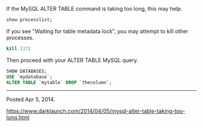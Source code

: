 If the MySQL ALTER TABLE command is taking too long, this may help.

```sql
show processlist;
```

If you see "Waiting for table metadata lock", you may attempt to kill other processes.

```sql
kill 1372
```

Then proceed with your ALTER TABLE MySQL query.

```sql
SHOW DATABASES;
USE `mydatabase`;
ALTER TABLE `mytable` DROP `thecolumn`;
```

---

Posted Apr 5, 2014.

https://www.darklaunch.com/2014/04/05/mysql-alter-table-taking-too-long.html